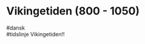 # Vikingetiden (800 - 1050)





#dansk  
#tidslinje 
<span 
      class='ob-timelines' 
      data-date='800-01-01-00' 
      data-title='Vikingetiden' 
      data-class='vikingetiden' 
      data-type='background' 
      data-end="1050-01-01-00"> 
	Vikingetiden!!
</span>


